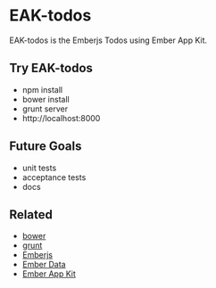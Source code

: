 # EAK-todos

EAK-todos is the Emberjs Todos using Ember App Kit.

## Try EAK-todos

* npm install
* bower install
* grunt server
* http://localhost:8000

## Future Goals

* unit tests
* acceptance tests
* docs

## Related

* [bower](https://github.com/bower/bower)
* [grunt](https://github.com/gruntjs/grunt)
* [Emberjs](https://github.com/emberjs/ember.js)
* [Ember Data](https://github.com/emberjs/data)
* [Ember App Kit](https://github.com/stefanpenner/ember-app-kit)
